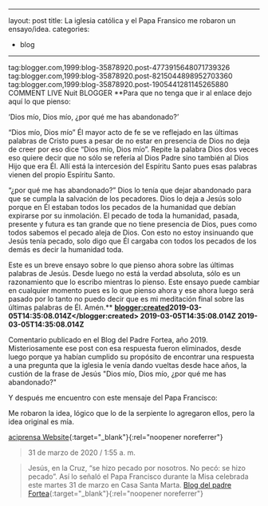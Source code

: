  ---
layout: post
title: La iglesia católica y el Papa Fransico me robaron un ensayo/idea.
categories:
- blog
---
 
 
 <entry>
    <id>tag:blogger.com,1999:blog-35878920.post-4773915648071739326</id>
    <blogger:parent>tag:blogger.com,1999:blog-35878920.post-8215044898952703360</blogger:parent>
    <blogger:inReplyTo>tag:blogger.com,1999:blog-35878920.post-1905441281145265880</blogger:inReplyTo>
    <blogger:type>COMMENT</blogger:type>
    <blogger:status>LIVE</blogger:status>
    <author>
      <name>Nuit</name>
      <uri></uri>
      <blogger:type>BLOGGER</blogger:type>
    </author>
    <content type='html'>**Para que no tenga que ir al enlace dejo aquí lo que pienso:

‘Dios mío, Dios mío, ¿por qué me has abandonado?’

“Dios mío, Dios mío”
Él mayor acto de fe se ve reflejado en las últimas palabras de Cristo pues a pesar de no estar en presencia de Dios no deja de creer por eso dice “Dios mío, Dios mío”. Repite la palabra Dios dos veces eso quiere decir que no sólo se refería al Dios Padre sino también al Dios Hijo que era Él. Allí está la intercesión del Espíritu Santo pues esas palabras vienen del propio Espíritu Santo. 
 
“¿por qué me has abandonado?”
Dios lo tenía que dejar abandonado para que se cumpla la salvación de los pecadores. Dios lo deja a Jesús solo porque en Él estaban todos los pecados de la humanidad que debían expirarse por su inmolación. El pecado de toda la humanidad, pasada, presente y futura es tan grande que no tiene presencia de Dios, pues como todos sabemos el pecado aleja de Dios. Con esto no estoy insinuando que Jesús tenía pecado, solo digo que Él cargaba con todos los pecados de los demás es decir la humanidad toda. 

Este es un breve ensayo sobre lo que pienso ahora sobre las últimas palabras de Jesús. Desde luego no está la verdad absoluta, sólo es un razonamiento que lo escribo mientras lo pienso. Este ensayo puede cambiar en cualquier momento pues es lo que pienso ahora y ese ahora luego será pasado por lo tanto no puedo decir que es mi meditación final sobre las últimas palabras de Él. 
Amén.** 
**</content>
    <blogger:created>2019-03-05T14:35:08.014Z</blogger:created>
    <published>2019-03-05T14:35:08.014Z</published>
    <updated>2019-03-05T14:35:08.014Z</updated>
  </entry>**
  
 Comentario publicado en el Blog del Padre Fortea, año 2019. Misteriosamente ese post con esa respuesta fueron eliminados, desde luego porque ya habían cumplido su propósito de encontrar una respuesta a una pregunta que la iglesia le venía dando vueltas desde hace años, la custión de la frase de Jesús "Dios mío, Dios mío, ¿por qué me has abandonado?"
  
Y después me encuentro con este mensaje del Papa Francisco:
  
Me robaron la idea, lógico que lo de la serpiente lo agregaron ellos, pero la idea original es mía.
  
[aciprensa Website](https://www.aciprensa.com/noticias/papa-francisco-en-la-cruz-jesus-se-hizo-pecado-por-nosotros-95542/){:target="_blank"}{:rel="noopener noreferrer"}
>31 de marzo de 2020 / 1:55 a. m.

>Jesús, en la Cruz, “se hizo pecado por nosotros. No pecó: se hizo pecado”. Así lo señaló el Papa Francisco durante la Misa celebrada este martes 31 de marzo en Casa Santa Marta.
[Blog del padre Fortea](https://blogdelpadrefortea.blogspot.com/2019/){:target="_blank"}{:rel="noopener noreferrer"}
